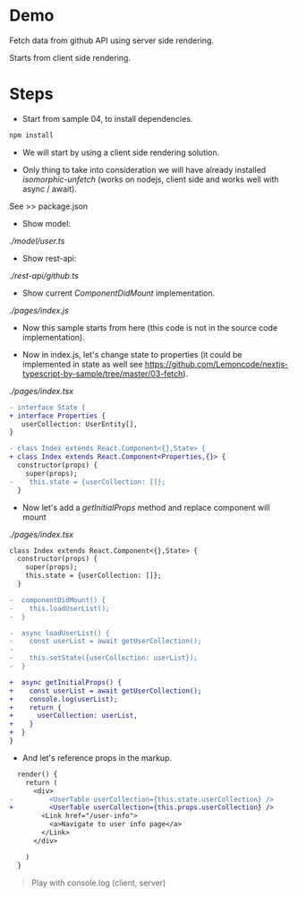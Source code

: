 # Demo

Fetch data from github API using server side rendering.

Starts from client side rendering.

# Steps

- Start from sample 04, to install dependencies.

```bash
npm install
```

- We will start by using a client side rendering solution.

- Only thing to take into consideration we will have already installed
_isomorphic-unfetch_ (works on nodejs, client side and works well with async / await).

See >> package.json

- Show model:

_./model/user.ts_

- Show rest-api:

_./rest-api/github.ts_

- Show current _ComponentDidMount_ implementation.

_./pages/index.js_

- Now this sample starts from here (this code is not in the source code implementation).

- Now in index.js, let's change state to properties (it could be implemented in state as well
see https://github.com/Lemoncode/nextjs-typescript-by-sample/tree/master/03-fetch).

_./pages/index.tsx_

```diff
- interface State {
+ interface Properties {  
   userCollection: UserEntity[],
}

- class Index extends React.Component<{},State> {
+ class Index extends React.Component<Properties,{}> {  
  constructor(props) {
    super(props);
-    this.state = {userCollection: []};
  }
```

- Now let's add a _getInitialProps_ method and replace component will mount

_./pages/index.tsx_

```diff
class Index extends React.Component<{},State> {
  constructor(props) {
    super(props);
    this.state = {userCollection: []};
  }

-  componentDidMount() {
-    this.loadUserList();
-  }

-  async loadUserList() {
-    const userList = await getUserCollection();
-
-    this.setState({userCollection: userList});
-  }

+  async getInitialProps() {
+    const userList = await getUserCollection();
+    console.log(userList);
+    return {
+      userCollection: userList,
+    }
+  }  
}
```

- And let's reference props in the markup.

```diff
  render() {
    return (
      <div>
-         <UserTable userCollection={this.state.userCollection} />
+         <UserTable userCollection={this.props.userCollection} />
        <Link href="/user-info">
          <a>Navigate to user info page</a>
        </Link>
      </div>

    )
  }
```

> Play with console.log (client, server)

